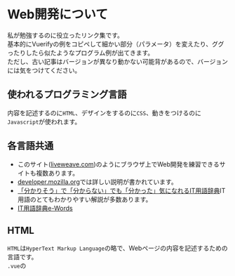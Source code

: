 # Web開発について
私が勉強するのに役立ったリンク集です。  
基本的にVuerifyの例をコピペして細かい部分（パラメータ）を変えたり、ググったりしたら似たようなプログラム例が出てきます。  
ただし、古い記事はバージョンが異なり動かない可能背があるので、バージョンには気をつけてください。  

## 使われるプログラミング言語
内容を記述するのに`HTML`、デザインをするのに`CSS`、動きをつけるのに`Javascript`が使われます。  

## 各言語共通
- このサイト([liveweave.com](https://liveweave.com/))のようにブラウザ上でWeb開発を練習できるサイトも複数あります。
- [developer.mozilla.org](https://developer.mozilla.org/ja/docs/Learn)では詳しい説明が書かれています。
- [「分かりそう」で「分からない」でも「分かった」気になれるIT用語辞典](https://wa3.i-3-i.info/index.html)IT用語のとてもわかりやすい解説が多数あります。
- [IT用語辞典e-Words](https://e-words.jp/)


## HTML
`HTML`は`HyperText Markup Language`の略で、Webページの内容を記述するための言語です。  
`.vue`の<template>タグ内に記述します。  
このように`<タグ名>と</タグ名>`で色々なものをはさんでいきます。  
- タイトルなどの大きい文字は`<h1> </h1>`(h1~h6)まであります。
- リンクは`<a href="URL">`で書きます。
- その他はググったり、試したりしてください。

- [超基本的なこと](https://saruwakakun.com/html-css/basic/html)
- [リンク(aタグ)](https://saruwakakun.com/html-css/basic/a-link)
- [箇条書き](https://saruwakakun.com/html-css/basic/ul-ol-li)  
  要素を縦だけでなく横に並べたいときも使えます。
- [まとまりを作る(div,span)](https://saruwakakun.com/html-css/basic/div-span)

```html



```




## CSS
`CSS`は`Cascading Style Sheets`の略で、Webページのデザインをするための言語です。  
余白を付けたり、配置を変えたり、位置を変えたりできます。  
今回はCSSで書くのではなく`Vuetify`を使い記述します。

- [超基本的なこと](https://saruwakakun.com/html-css/basic/css)
- [余白](https://saruwakakun.com/html-css/basic/margin-padding)  
  borderを基準とすると、内側の余白が`padding`、外側の余白が`margin`です。
- [幅と高さ](https://saruwakakun.com/html-css/basic/width-height)
- [配置（display・inline・block）](https://saruwakakun.com/html-css/basic/display)
- [配置(flexbox)](https://mdstage.com/html-css/css-senior/flexbox)  
  詳細はググってください。
- [位置](https://saruwakakun.com/html-css/basic/relative-absolute-fixed)
- [位置(中央揃え)](https://saruwakakun.com/html-css/basic/centering)
- [whitespace](https://saruwakakun.com/html-css/basic/white-space)  
  HTMLコード内のスペース、改行などをどのように表示させるかの設定ができます。
- [CSSセレクタ](https://saruwakakun.com/html-css/reference/selector)

## Javascripot
`Javascript`はWebページの動きをつけるための言語です。  
最初は使わないと思います。

## vuerify
Vuerifyは  
めっちゃ楽になります。  
例えばボタンをHTML+CSSで作ると[これだけ](https://jajaaan.co.jp/css/button/)書かないと行けないのですが、Vuerifyが使えるので
```.html

<v-btn></v-btn>

```
一行でできます。





https://qiita.com/kztmy/items/221cc6b3f0ef5d2b3d3a
https://zenn.dev/catch/articles/install_nuxtjs
https://qiita.com/notch0314/items/e9f2b704a340824393b8
v-for key n でループ
カルーセル https://yacchi-engineer.com/?p=1737
親子関係を説明する図
https://yacchi-engineer.com/?cat=32
https://qiita.com/is_ryo/items/6bfa55599becd2f35879
https://zenn.dev/mikakane/books/nuxtjs-website/viewer/7
https://masa-enjoy.com/vuetify-beginner
https://v2.vuetifyjs.com/ja/components/application/#section-30c730d530a930eb30c8306e30a230d730ea30b130fc30b730e730f330de30fc30af30a230c330d7
https://qiita.com/mml/items/7bdffe5eb5044f861cf1
v-imgで相対パスはだるい  
https://i-doctor.sakura.ne.jp/web/doku.php?id=00.vue%E7%94%A8%E3%83%87%E3%82%B6%E3%82%A4%E3%83%B3%E3%83%95%E3%83%AC%E3%83%BC%E3%83%A0%E3%83%AF%E3%83%BC%E3%82%AFvuetify:06.vuetify%E3%81%A7%E7%94%BB%E5%83%8F%E8%A1%A8%E7%A4%BA%E3%81%AE%E3%83%AA%E3%83%B3%E3%82%AF%E3%81%AE%E6%B3%A8%E6%84%8F%E7%82%B9


## その他
- 画像を重ねる https://public-constructor.com/display-icon-on-image/
- 